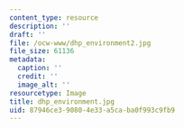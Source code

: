 ```yaml
---
content_type: resource
description: ''
draft: ''
file: /ocw-www/dhp_environment2.jpg
file_size: 61136
metadata:
  caption: ''
  credit: ''
  image_alt: ''
resourcetype: Image
title: dhp_environment.jpg
uid: 87946ce3-9080-4e33-a5ca-ba0f993c9fb9
---
```

